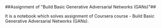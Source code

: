 ##Assignment of "Build Basic Generative Adversarial Networks (GANs)"##

It is a notebook which solves assignment of Coursera course -  Build Basic Generative Adversarial Networks (GANs). 
